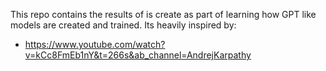 This repo contains the results of is create as part of learning how GPT like models are created and trained. Its heavily inspired by:
- https://www.youtube.com/watch?v=kCc8FmEb1nY&t=266s&ab_channel=AndrejKarpathy